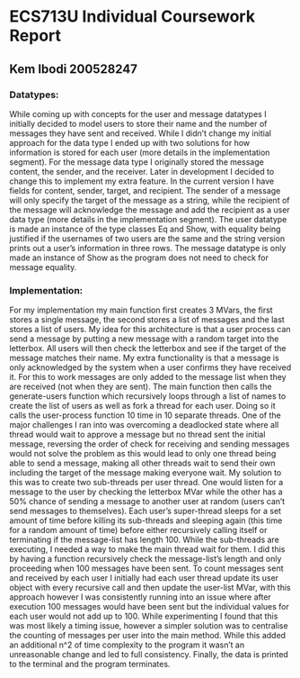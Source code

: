 # ECS713U Individual Coursework Report
## Kem Ibodi 200528247

### Datatypes:

While coming up with concepts for the user and message datatypes I initially decided to model users to store their name and the number of messages they have sent and received. While I didn’t change my initial approach for the data type I ended up with two solutions for how information is stored for each user (more details in the implementation segment). For the message data type I originally stored the message content, the sender, and the receiver. Later in development I decided to change this to implement my extra feature. In the current version I have fields for content, sender, target, and recipient. The sender of a message will only specify the target of the message as a string, while the recipient of the message will acknowledge the message and add the recipient as a user data type (more details in the implementation segment). The user datatype is made an instance of the type classes Eq and Show, with equality being justified if the usernames of two users are the same and the string version prints out a user’s information in three rows. The message datatype is only made an instance of Show as the program does not need to check for message equality. 

### Implementation:

For my implementation my main function first creates 3 MVars, the first stores a single message, the second stores a list of messages and the last stores a list of users. My idea for this architecture is that a user process can send a message by putting a new message with a random target into the letterbox. All users will then check the letterbox and see if the target of the message matches their name. My extra functionality is that a message is only acknowledged by the system when a user confirms they have received it. For this to work messages are only added to the message list when they are received (not when they are sent). The main function then calls the generate-users function which recursively loops through a list of names to create the list of users as well as fork a thread for each user. Doing so it calls the user-process function 10 time in 10 separate threads. One of the major challenges I ran into was overcoming a deadlocked state where all thread would wait to approve a message but no thread sent the initial message, reversing the order of check for receiving and sending messages would not solve the problem as this would lead to only one thread being able to send a message, making all other threads wait to send their own including the target of the message making everyone wait. My solution to this was to create two sub-threads per user thread. One would listen for a message to the user by checking the letterbox MVar while the other has a 50% chance of sending a message to another user at random (users can’t send messages to themselves). Each user’s super-thread sleeps for a set amount of time before killing its sub-threads and sleeping again (this time for a random amount of time) before either recursively calling itself or terminating if the message-list has length 100. While the sub-threads are executing, I needed a way to make the main thread wait for them. I did this by having a function recursively check the message-list’s length and only proceeding when 100 messages have been sent. To count messages sent and received by each user I initially had each user thread update its user object with every recursive call and then update the user-list MVar, with this approach however I was consistently running into an issue where after execution 100 messages would have been sent but the individual values for each user would not add up to 100. While experimenting I found that this was most likely a timing issue, however a simpler solution was to centralise the counting of messages per user into the main method. While this added an additional n^2 of time complexity to the program it wasn’t an unreasonable change and led to full consistency. Finally, the data is printed to the terminal and the program terminates.
